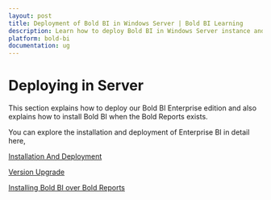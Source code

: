 ```yaml
---
layout: post
title: Deployment of Bold BI in Windows Server | Bold BI Learning
description: Learn how to deploy Bold BI in Windows Server instance and also find how it can be installed on top of Bold Reports if installed already.
platform: bold-bi
documentation: ug
---
```


# Deploying in Server

This section explains how to deploy our Bold BI Enterprise edition and also explains how to install Bold BI when the Bold Reports exists.

You can explore the installation and deployment of Enterprise BI in detail here,

[Installation And Deployment](/embedded-bi/setup/deploying-in-server/installation-and-deployment/)

[Version Upgrade](/embedded-bi/setup/deploying-in-server/upgrade-to-latest/)

[Installing Bold BI over Bold Reports](/embedded-bi/setup/deploying-in-server/install-when-bold-report-exist/)